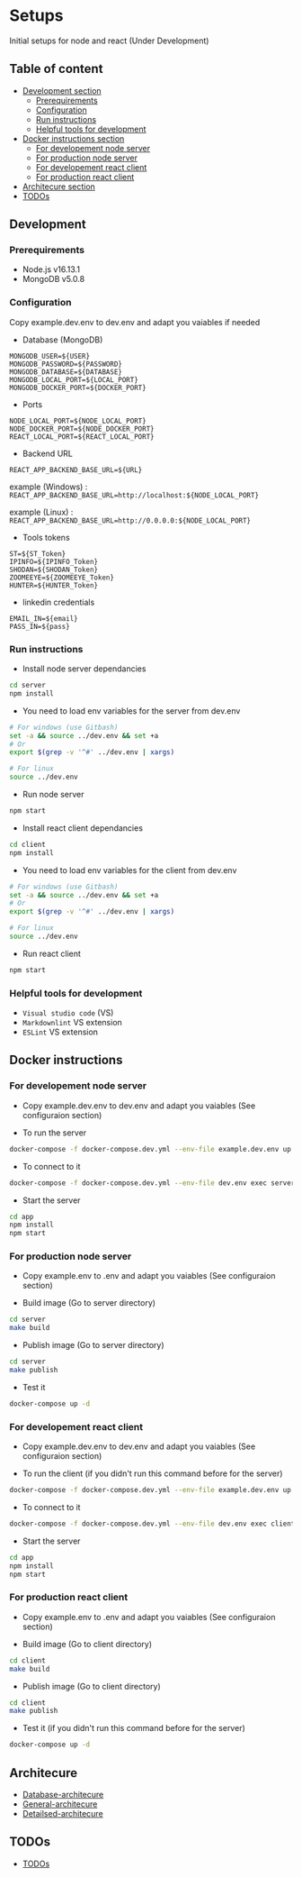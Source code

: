 # Setups

Initial setups for node and react (Under Development)

## Table of content

- [Development section](#development)
  - [Prerequirements](#prerequirements)
  - [Configuration](#configuration)
  - [Run instructions](#run-instructions)
  - [Helpful tools for development](#helpful-tools-for-development)
- [Docker instructions section](#docker-instructions)
  - [For developement node server](#for-developement-node-server)
  - [For production node server](#for-production-node-server)
  - [For developement react client](#for-developement-react-client)
  - [For production react client](#for-production-react-client)
- [Architecure section](#architecure)
- [TODOs](#todos)

## Development

### Prerequirements

- Node.js v16.13.1
- MongoDB v5.0.8

### Configuration

Copy example.dev.env to dev.env and adapt you vaiables if needed

- Database (MongoDB)

```env
MONGODB_USER=${USER}
MONGODB_PASSWORD=${PASSWORD}
MONGODB_DATABASE=${DATABASE}
MONGODB_LOCAL_PORT=${LOCAL_PORT}
MONGODB_DOCKER_PORT=${DOCKER_PORT}
```

- Ports

```env
NODE_LOCAL_PORT=${NODE_LOCAL_PORT}
NODE_DOCKER_PORT=${NODE_DOCKER_PORT}
REACT_LOCAL_PORT=${REACT_LOCAL_PORT}
```

- Backend URL

```env
REACT_APP_BACKEND_BASE_URL=${URL}
```

example (Windows) : `REACT_APP_BACKEND_BASE_URL=http://localhost:${NODE_LOCAL_PORT}`

example (Linux) : `REACT_APP_BACKEND_BASE_URL=http://0.0.0.0:${NODE_LOCAL_PORT}`

- Tools tokens

```env
ST=${ST_Token}
IPINFO=${IPINFO_Token}
SHODAN=${SHODAN_Token}
ZOOMEEYE=${ZOOMEEYE_Token}
HUNTER=${HUNTER_Token}
```

- linkedin credentials

```env
EMAIL_IN=${email}
PASS_IN=${pass}
```

### Run instructions

- Install node server dependancies

```sh
cd server
npm install
```

- You need to load env variables for the server from dev.env

```sh
# For windows (use Gitbash)
set -a && source ../dev.env && set +a
# Or
export $(grep -v '^#' ../dev.env | xargs)

# For linux
source ../dev.env

```

- Run node server

```sh
npm start
```

- Install react client dependancies

```sh
cd client
npm install
```

- You need to load env variables for the client from dev.env

```sh
# For windows (use Gitbash)
set -a && source ../dev.env && set +a
# Or
export $(grep -v '^#' ../dev.env | xargs)

# For linux
source ../dev.env

```

- Run react client

```sh
npm start
```

### Helpful tools for development

- `Visual studio code` (VS)
- `Markdownlint` VS extension
- `ESLint` VS extension

## Docker instructions

### For developement node server

- Copy example.dev.env to dev.env and adapt you vaiables (See configuraion section)

- To run the server

```sh
docker-compose -f docker-compose.dev.yml --env-file example.dev.env up -d
```

- To connect to it

```sh
docker-compose -f docker-compose.dev.yml --env-file dev.env exec server /bin/bash
```

- Start the server

```sh
cd app
npm install
npm start
```

### For production node server

- Copy example.env to .env and adapt you vaiables (See configuraion section)

- Build image (Go to server directory)

```sh
cd server
make build
```

- Publish image (Go to server directory)

```sh
cd server
make publish
```

- Test it

```sh
docker-compose up -d
```

### For developement react client

- Copy example.dev.env to dev.env and adapt you vaiables (See configuraion section)

- To run the client (if you didn't run this command before for the server)

```sh
docker-compose -f docker-compose.dev.yml --env-file example.dev.env up -d
```

- To connect to it

```sh
docker-compose -f docker-compose.dev.yml --env-file dev.env exec client /bin/bash
```

- Start the server

```sh
cd app
npm install
npm start
```

### For production react client

- Copy example.env to .env and adapt you vaiables (See configuraion section)

- Build image (Go to client directory)

```sh
cd client
make build
```

- Publish image (Go to client directory)

```sh
cd client
make publish
```

- Test it (if you didn't run this command before for the server)

```sh
docker-compose up -d
```

## Architecure

- [Database-architecure](./docs/database_arch.drawio)
- [General-architecure](./docs/general_arch.drawio)
- [Detailsed-architecure](./docs/detailsed_arch.drawio)

## TODOs

- [TODOs](./docs/TODOs.md)
